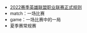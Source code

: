 - [2022赛季英雄联盟职业联赛正式规则](https://lol.qq.com/news/detail.shtml?type=1&docid=16161886509984835765)
- match：一场比赛
- game：一场比赛中的一局
- 夏季赛常规赛